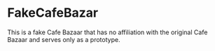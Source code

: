 # FakeCafeBazar
This is a fake Cafe Bazaar that has no affiliation with the original Cafe Bazaar and serves only as a prototype.
